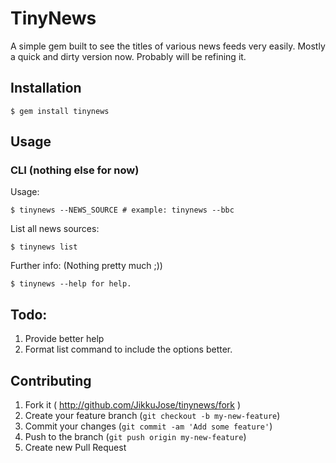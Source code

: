 # TinyNews
A simple gem built to see the titles of various news feeds very easily. Mostly a quick and dirty version now. Probably will be refining it.

## Installation

    $ gem install tinynews

## Usage

### CLI (nothing else for now)

Usage:

    $ tinynews --NEWS_SOURCE # example: tinynews --bbc

List all news sources:

    $ tinynews list

Further info: (Nothing pretty much ;))

    $ tinynews --help for help.

## Todo:

1. Provide better help
2. Format list command to include the options better.

## Contributing

1. Fork it ( http://github.com/JikkuJose/tinynews/fork )
2. Create your feature branch (`git checkout -b my-new-feature`)
3. Commit your changes (`git commit -am 'Add some feature'`)
4. Push to the branch (`git push origin my-new-feature`)
5. Create new Pull Request
